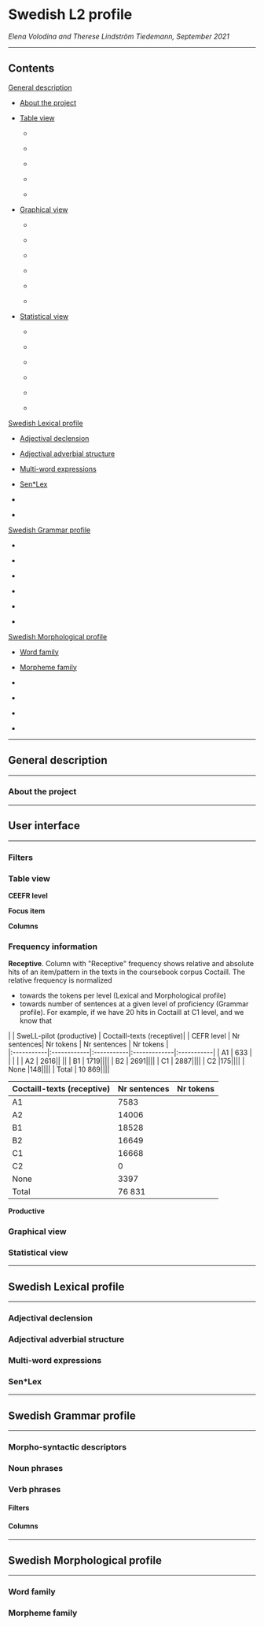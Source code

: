 # Swedish L2 profile
_Elena Volodina and Therese Lindström Tiedemann, September 2021_

_____________________________________________________________________________________



## Contents

[General description](#general-description)

   - [About the project](#about-the-project)
   
   - [Table view](#table-view)



      - []()

      - []()

      - []()

      - []()

      - []()



   - [Graphical view](#graphical-view)

      - []()

      - []()

      - []()

      - []()

      - []()

      - []()


   - [Statistical view](#statistical-view)

      - []()

      - []()

      - []()

      - []()

      - []()

      - []()


[Swedish Lexical profile](#swedish-lexical-profile)

   - [Adjectival declension](#adjectival-declension)
   
   - [Adjectival adverbial structure](#adjectival-adverbial-structure)
   
   - [Multi-word expressions](#multi-word-expressions)
   
   - [Sen\*Lex](#senlex)
   
   - []()
   
   - []()





[Swedish Grammar  profile](#swedish-grammar-profile)

   - []()
   
   - []()
   
   - []()
   
   - []()
   
   - []()
   
   - []()

[Swedish Morphological  profile](#swedish-morphological-profile)

   - [Word family](#word-family)
   
   - [Morpheme family](#morpheme-family)
   
   - []()
   
   - []()
   
   - []()
   
   - []()


_____________________________________________________________________________________


## General description

_____________________________________________________________________________________




### About the project




_____________________________________________________________________________________


## User interface

_____________________________________________________________________________________




### Filters


### Table view

**CEEFR level**

**Focus item**

**Columns**


### Frequency information

**Receptive**. Column with "Receptive" frequency shows relative and absolute hits of an item/pattern in the texts in the coursebook corpus Coctaill. The relative frequency is normalized 

- towards the tokens per level (Lexical and Morphological profile)
- towards number of sentences at a given level of proficiency (Grammar profile). For example, if we have 20 hits in  Coctaill at C1 level, and we know that 

|            | SweLL-pilot (productive) | Coctaill-texts (receptive)| 
| CEFR level | Nr sentences| Nr tokens  | Nr sentences | Nr tokens  |    
|:-----------|:------------|:-----------|:-------------|:-----------|
| A1         | 633         |            |              |            |
| A2         | 2616|| ||
| B1         | 1719||||
| B2         | 2691||||
| C1         | 2887||||
| C2         |175||||
| None       |148||||
| Total      | 10 869||||


| Coctaill-texts (receptive) |  Nr sentences | Nr tokens | 
|:-------------|:--------------|:--------------|
| A1| 7583|| 
| A2| 14006 ||  
| B1| 18528|| 
| B2| 16649|| 
| C1| 16668|| 
| C2| 0|| 
| None| 3397|| 
| Total| 76 831||
















**Productive**

### Graphical view

### Statistical view





_____________________________________________________________________________________


## Swedish Lexical profile

_____________________________________________________________________________________


### Adjectival declension

### Adjectival adverbial structure

### Multi-word expressions

### Sen\*Lex


_____________________________________________________________________________________


## Swedish Grammar profile

_____________________________________________________________________________________

### Morpho-syntactic descriptors


### Noun phrases

### Verb phrases

#### Filters

#### Columns

_____________________________________________________________________________________


## Swedish Morphological profile

_____________________________________________________________________________________



### Word family

### Morpheme family
